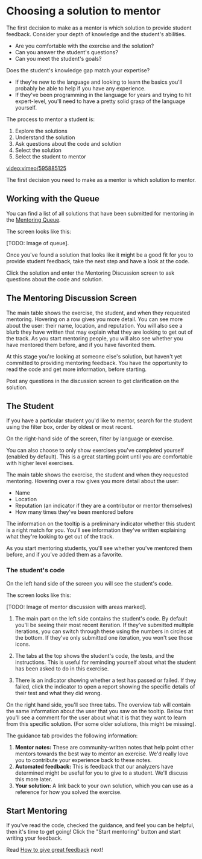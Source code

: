 # Choosing a solution to mentor

The first decision to make as a mentor is which solution to provide student feedback. Consider your depth of knowledge and the student's abilities.
- Are you comfortable with the exercise and the solution?
- Can you answer the student's questions?
- Can you meet the student's goals?

Does the student's knowledge gap match your expertise?
- If they're new to the language and looking to learn the basics you'll probably be able to help if you have any experience. 
- If they've been programming in the language for years and trying to hit expert-level, you'll need to have a pretty solid grasp of the language yourself.

The process to mentor a student is:
1. Explore the solutions
1. Understand the solution
1. Ask questions about the code and solution
1. Select the solution
1. Select the student to mentor

[video:vimeo/595885125]()

The first decision you need to make as a mentor is which solution to mentor.

## Working with the Queue

You can find a list of all solutions that have been submitted for mentoring in the [Mentoring Queue](/mentoring/queue).

The screen looks like this:

[TODO: Image of queue].

Once you've found a solution that looks like it might be a good fit for you to provide student feedback, take the next step and have a look at the code.  

Click the solution and enter the Mentoring Discussion screen to ask questions about the code and solution.

## The Mentoring Discussion Screen
The main table shows the exercise, the student, and when they requested mentoring.
Hovering on a row gives you more detail.
You can see more about the user: their name, location, and reputation.
You will also see a blurb they have written that may explain what they are looking to get out of the track.
As you start mentoring people, you will also see whether you have mentored them before, and if you have favorited them.

At this stage you're looking at someone else's solution, but haven't yet committed to providing mentoring feedback.
You have the opportunity to read the code and get more information, before starting.  

Post any questions in the discussion screen to get clarification on the solution.

## The Student
If you have a particular student you'd like to mentor, search for the student using the filter box, order by oldest or most recent.  

On the right-hand side of the screen, filter by language or exercise.  

You can also choose to only show exercises you've completed yourself (enabled by default). This is a great starting point until you are comfortable with higher level exercises.

The main table shows the exercise, the student and when they requested mentoring.
Hovering over a row gives you more detail about the user:  
- Name
- Location
- Reputation (an indicator if they are a contributor or mentor themselves)
- How many times they've been mentored before   

The information on the tooltip is a preliminary indicator whether this student is a right match for you.
You'll see information they've written explaining what they're looking to get out of the track. 

As you start mentoring students, you'll see whether you've mentored them before, and if you've added them as a favorite.


### The student's code

On the left hand side of the screen you will see the student's code.  

The screen looks like this:

[TODO: Image of mentor discussion with areas marked].

1. The main part on the left side contains the student's code.
   By default you'll be seeing their most recent iteration.
   If they've submitted multiple iterations, you can switch through these using the numbers in circles at the bottom.
   If they've only submitted one iteration, you won't see those icons.

2. The tabs at the top shows the student's code, the tests, and the instructions.
   This is useful for reminding yourself about what the student has been asked to do in this exercise.

3. There is an indicator showing whether a test has passed or failed.
   If they failed, click the indicator to open a report showing the specific details of their test and what they did wrong.

On the right hand side, you'll see three tabs.
The overview tab will contain the same information about the user that you saw on the tooltip.
Below that you'll see a comment for the user about what it is that they want to learn from this specific solution.
(For some older solutions, this might be missing).  

The guidance tab provides the following information:

   1. **Mentor notes:** These are community-written notes that help point other mentors towards the best way to mentor an exercise.
  We'd really love you to contribute your experience back to these notes.
   1. **Automated feedback:** This is feedback that our analyzers have determined might be useful for you to give to a student.
  We'll discuss this more later.
   1. **Your solution:** A link back to your own solution, which you can use as a reference for how you solved the exercise.

## Start Mentoring

If you've read the code, checked the guidance, and feel you can be helpful, then it's time to get going!
Click the "Start mentoring" button and start writing your feedback.

Read [How to give great feedback](./how-to-give-great-feedback) next!
